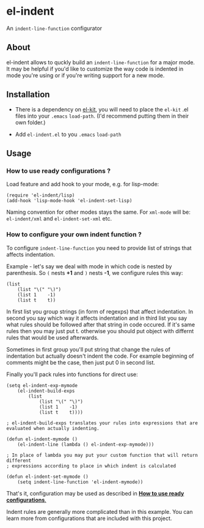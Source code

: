 # el-indent

An `indent-line-function` configurator

## About

el-indent allows to quckly build an `indent-line-function` for a major
mode. It may be helpful if you'd like to customize the way code is
indented in mode you're using or if you're writing support for a new
mode.

## Installation

- There is a dependency on [el-kit](https://github.com/medikoo/el-kit), you will need to place the `el-kit` .el files into your `.emacs` `load-path`. (I'd recommend putting them in their own folder.)

- Add `el-indent.el` to you `.emacs` `load-path`

## Usage

### How to use ready configurations ?

Load feature and add hook to your mode, e.g. for lisp-mode:

```
(require 'el-indent/lisp)
(add-hook 'lisp-mode-hook 'el-indent-set-lisp)
```

Naming convention for other modes stays the same. For `xml-mode` will be:
`el-indent/xml` and `el-indent-set-xml` etc.

### How to configure your own indent function ?

To configure `indent-line-function` you need to provide list of strings that
affects indentation.

Example - let's say we deal with mode in which code is nested by parenthesis.
So `(` nests **+1** and `)` nests **-1**, we configure rules this way:

```
(list
    (list "\(" "\)")
    (list 1    -1)
    (list t    t))
```

In first list you group strings (in form of regexps) that affect
indentation. In second you say which way it affects indentation
and in third list you say what rules should be followed after that string in
code occured. If it's same rules then you may just put t. otherwise you
should put object with differnt rules that would be used afterwards.

Sometimes in first group you'll put string that change the rules
of indentation but actually doesn't indent the code. For example beginning of
comments might be the case, then just put 0 in second list.

Finally you'll pack rules into functions for direct use:

```
(setq el-indent-exp-mymode
    (el-indent-build-exps
        (list
            (list "\(" "\)")
            (list 1    -1)
            (list t    t))))

; el-indent-build-exps translates your rules into expressions that are
evaluated when actually indenting.

(defun el-indent-mymode ()
    (el-indent-line (lambda () el-indent-exp-mymode)))

; In place of lambda you may put your custom function that will return different
; expressions according to place in which indent is calculated

(defun el-indent-set-mymode ()
    (setq indent-line-function 'el-indent-mymode))
```

That's it, configuration may be used as described in [**How to use ready configurations**.](#how-to-use-ready-configurations-)

Indent rules are generally more complicated than in this example. You
can learn more from configurations that are included with this
project.
